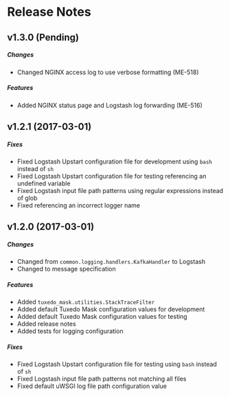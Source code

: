 # Release Notes

## v1.3.0 (Pending)
##### Changes
- Changed NGINX access log to use verbose formatting (ME-518)

##### Features
- Added NGINX status page and Logstash log forwarding (ME-516)

## v1.2.1 (2017-03-01)
##### Fixes
- Fixed Logstash Upstart configuration file for development using `bash` instead of `sh`
- Fixed Logstash Upstart configuration file for testing referencing an undefined variable
- Fixed Logstash input file path patterns using regular expressions instead of glob
- Fixed referencing an incorrect logger name

## v1.2.0 (2017-03-01)
##### Changes
- Changed from `common.logging.handlers.KafkaHandler` to Logstash
- Changed to message specification

##### Features
- Added `tuxedo_mask.utilities.StackTraceFilter`
- Added default Tuxedo Mask configuration values for development
- Added default Tuxedo Mask configuration values for testing
- Added release notes
- Added tests for logging configuration

##### Fixes
- Fixed Logstash Upstart configuration file for testing using `bash` instead of `sh`
- Fixed Logstash input file path patterns not matching all files
- Fixed default uWSGI log file path configuration value
